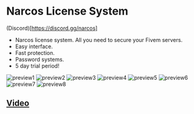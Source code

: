 # Narcos License System

(Discord)[https://discord.gg/narcos]

- Narcos license system. All you need to secure your Fivem servers.
- Easy interface.
- Fast protection.
- Password systems.
- 5 day trial period!

![preview1](https://cdn.discordapp.com/attachments/1205565396346863767/1320045459791941632/login.png?ex=67682ba2&is=6766da22&hm=2bc7b4f29b3f40f7faf080d4774420acbf9d97b6beea1f5ce115eaaec33eb417&)
![preview2](https://cdn.discordapp.com/attachments/1205565396346863767/1320045460202721290/register.png?ex=67682ba2&is=6766da22&hm=3fceaf25e739f411be9b558e53baec387bdfbe25ffadb06900b0a7fd322abce2&)
![preview3](https://cdn.discordapp.com/attachments/1205565396346863767/1320045460634861568/webhookekle.png?ex=67682ba3&is=6766da23&hm=64012a86c269283385f4784514dad6f2287634d5c0d7aed02d240beba8f02b0a&)
![preview4](https://cdn.discordapp.com/attachments/1205565396346863767/1320045461079330846/anasayfa.png?ex=67682ba3&is=6766da23&hm=744afc99b315f5eb9122afec5c655b90d2b6a59c8677fcb1ddfe9722d824af22&)
![preview5](https://cdn.discordapp.com/attachments/1205565396346863767/1320045461519994952/ipekle.png?ex=67682ba3&is=6766da23&hm=355a80b22f9e397364d2e877d6e2d785a423f45172f61c04ca9e82581c4dfd86&)
![preview6](https://cdn.discordapp.com/attachments/1205565396346863767/1320045461893156947/ipsil.png?ex=67682ba3&is=6766da23&hm=f557a66d9bd8e03bd2bae05e7ed21913f6f54b6099f2e05398ce24cf80d0fc38&)
![preview7](https://cdn.discordapp.com/attachments/1205565396346863767/1320045462266581012/kodgor.png?ex=67682ba3&is=6766da23&hm=04793d1d0e8b94dd5d05f0f99eeb11bcc4106dd88f0fc47a623b2fc6fb190666&)
![preview8](https://cdn.discordapp.com/attachments/1205565396346863767/1320045462811705394/lisanssayfasi.png?ex=67682ba3&is=6766da23&hm=8797c854c242ed621c24585d1ee70f99de67bfbe74ae74b3311ffc67e1941c54&)

## [Video](https://streamable.com/13vomb)
